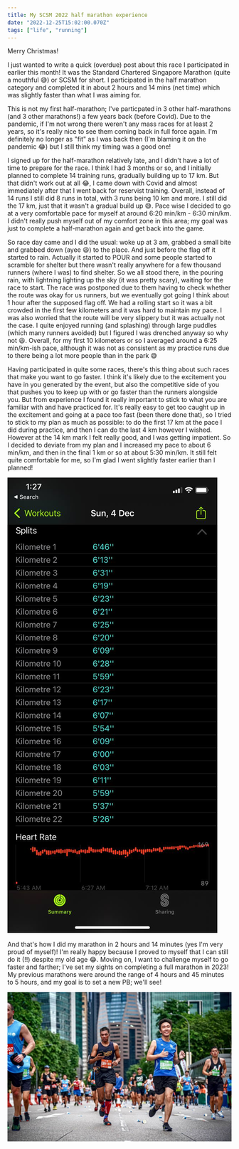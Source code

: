 ```yaml
---
title: My SCSM 2022 half marathon experience
date: "2022-12-25T15:02:00.070Z"
tags: ["life", "running"]
---
```


Merry Christmas!

I just wanted to write a quick (overdue) post about this race I participated in earlier this month! It was the Standard Chartered Singapore Marathon (quite a mouthful :sweat_smile:) or SCSM for short. I participated in the half marathon category and completed it in about 2 hours and 14 mins (net time) which was slightly faster than what I was aiming for.

This is not my first half-marathon; I've particpated in 3 other half-marathons (and 3 other marathons!) a few years back (before Covid). Due to the pandemic, if I'm not wrong there weren't any mass races for at least 2 years, so it's really nice to see them coming back in full force again. I'm definitely no longer as "fit" as I was back then (I'm blaming it on the pandemic :joy:) but I still think my timing was a good one!

I signed up for the half-marathon relatively late, and I didn't have a lot of time to prepare for the race. I think I had 3 months or so, and I initially planned to complete 14 training runs, gradually building up to 17 km. But that didn't work out at all :joy:, I came down with Covid and almost immediately after that I went back for reservist training. Overall, instead of 14 runs I still did 8 runs in total, with 3 runs being 10 km and more. I still did the 17 km, just that it wasn't a gradual build up :sweat_smile:. Pace wise I decided to go at a very comfortable pace for myself at around 6:20 min/km - 6:30 min/km. I didn't really push myself out of my comfort zone in this area; my goal was just to complete a half-marathon again and get back into the game.

So race day came and I did the usual: woke up at 3 am, grabbed a small bite and grabbed down (ayee :laughing:) to the place. And just before the flag off it started to rain. Actually it started to POUR and some people started to scramble for shelter but there wasn't really anywhere for a few thousand runners (where I was) to find shelter. So we all stood there, in the pouring rain, with lightning lighting up the sky (it was pretty scary), waiting for the race to start. The race was postponed due to them having to check whether the route was okay for us runners, but we eventually got going I think about 1 hour after the supposed flag off. We had a rolling start so it was a bit crowded in the first few kilometers and it was hard to maintain my pace. I was also worried that the route will be very slippery but it was actually not the case. I quite enjoyed running (and splashing) through large puddles (which many runners avoided) but I figured I was drenched anyway so why not :laughing:. Overall, for my first 10 kilometers or so I averaged around a 6:25 min/km-ish pace, although it was not as consistent as my practice runs due to there being a lot more people than in the park :sweat_smile:

Having participated in quite some races, there's this thing about such races that make you want to go faster. I think it's likely due to the excitement you have in you generated by the event, but also the competitive side of you that pushes you to keep up with or go faster than the runners alongside you. But from experience I found it really important to stick to what you are familiar with and have practiced for. It's really easy to get too caught up in the excitement and going at a pace too fast (been there done that), so I tried to stick to my plan as much as possible: to do the first 17 km at the pace I did during practice, and then I can do the last 4 km however I wished. However at the 14 km mark I felt really good, and I was getting impatient. So I decided to deviate from my plan and I increased my pace to about 6 min/km, and then in the final 1 km or so at about 5:30 min/km. It still felt quite comfortable for me, so I'm glad I went slightly faster earlier than I planned!

![splits](./splits.jpg)

And that's how I did my marathon in 2 hours and 14 minutes (yes I'm very proud of myself)! I'm really happy because I proved to myself that I can still do it (!!) despite my old age :joy:. Moving on, I want to challenge myself to go faster and farther; I've set my sights on completing a full marathon in 2023! My previous marathons were around the range of 4 hours and 45 minutes to 5 hours, and my goal is to set a new PB; we'll see!

![A photo of me during the race](./me-running.jpg)

